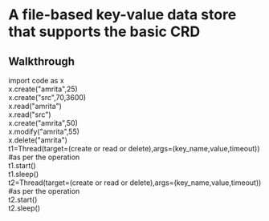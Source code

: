 # A file-based key-value data store that supports the basic CRD

## Walkthrough
import code as x  <br>
x.create("amrita",25) <br>
x.create("src",70,3600) <br>
x.read("amrita") <br>
x.read("src") <br>
x.create("amrita",50) <br>
x.modify("amrita",55) <br>
x.delete("amrita") <br>
t1=Thread(target=(create or read or delete),args=(key_name,value,timeout)) #as per the operation <br>
t1.start() <br>
t1.sleep() <br>
t2=Thread(target=(create or read or delete),args=(key_name,value,timeout)) #as per the operation <br>
t2.start() <br>
t2.sleep() <br>

